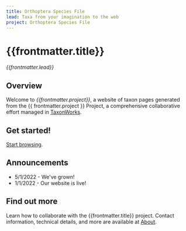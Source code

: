 ```yaml
---
title: Orthoptera Species File
lead: Taxa from your imagination to the web
project: Orthoptera Species File
---
```


# {{frontmatter.title}}
_{{frontmatter.lead}}_

## Overview
Welcome to *{{frontmatter.project}}*, a website of taxon pages generated from the {{ frontmatter.project }} Project, a comprehensive collaborative effort managed in [TaxonWorks](https://taxonworks.org). 

## Get started!
[Start browsing](https://jlpereira.github.io/vite_taxonworks_public_view/#/otus/132199/overview).  

## Announcements
* 5/1/2022 - We've grown!  
* 1/1/2022 - Our website is live!

## Find out more
Learn how to collaborate with the {{frontmatter.title}} project. Contact information, technical details, and more are available at [About](/about).
